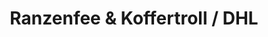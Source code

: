 ---
title: "Ranzenfee & Koffertroll / DHL"
url: /muenster/ranzenfee-und-koffertroll-dhl/
shop: Schreibwaren
---